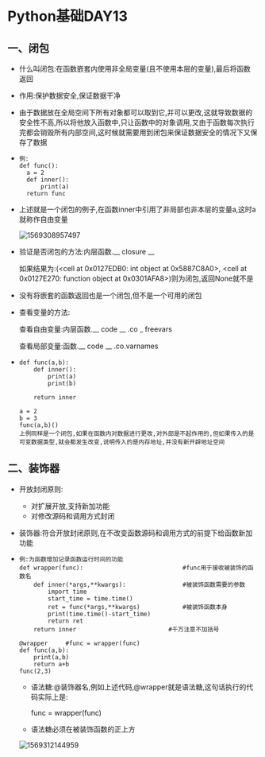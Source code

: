 # Python基础DAY13

## 一、闭包

- 什么叫闭包:在函数嵌套内使用非全局变量(且不使用本层的变量),最后将函数返回

- 作用:保护数据安全,保证数据干净

- 由于数据放在全局空间下所有对象都可以取到它,并可以更改,这就导致数据的安全性不高,所以将他放入函数中,只让函数中的对象调用,又由于函数每次执行完都会销毁所有内部空间,这时候就需要用到闭包来保证数据安全的情况下又保存了数据

- ```
  例:
  def func():
  	a = 2
  	def inner():
  		print(a)
  	return func
  ```

- 上述就是一个闭包的例子,在函数inner中引用了非局部也非本层的变量a,这时a就称作自由变量

  ![1569308957497](.\Python基础DAY13.assets\1569308957497.png)

- 验证是否闭包的方法:内层函数.__ closure __

  如果结果为:(<cell at 0x0127EDB0: int object at 0x5887C8A0>, <cell at 0x0127E270: function object at 0x0301AFA8>)则为闭包,返回None就不是

- 没有将嵌套的函数返回也是一个闭包,但不是一个可用的闭包

- 查看变量的方法:

  查看自由变量:内层函数.__ code __ .co _ freevars

  查看局部变量:函数.__ code __ .co.varnames

- ```
  def func(a,b):
      def inner():
          print(a)
          print(b)
  
      return inner
  
  a = 2
  b = 3
  func(a,b)()
  上例同样是一个闭包,如果在函数内对数据进行更改,对外部是不起作用的,但如果传入的是可变数据类型,就会都发生改变,说明传入的是内存地址,并没有新开辟地址空间
  ```



## 二、装饰器

- 开放封闭原则:

  - 对扩展开放,支持新加功能
  - 对修改源码和调用方式封闭

- 装饰器:符合开放封闭原则,在不改变函数源码和调用方式的前提下给函数新加功能

- ```
  例:为函数增加记录函数运行时间的功能
  def wrapper(func):							#func用于接收被装饰的函数名
      def inner(*args,**kwargs):				#被装饰函数需要的参数
          import time
          start_time = time.time()
          ret = func(*args,**kwargs)			#被装饰函数本身
          print(time.time()-start_time)
          return ret
      return inner							#千万注意不加括号
  
  @wrapper     #func = wrapper(func)
  def func(a,b):
      print(a,b)
      return a+b
  func(2,3)
  ```

  - 语法糖:@装饰器名,例如上述代码,@wrapper就是语法糖,这句话执行的代码实际上是:

    func = wrapper(func)

  - 语法糖必须在被装饰函数的正上方

  

  ![1569312144959](.\Python基础DAY13.assets\1569312144959.png)

  